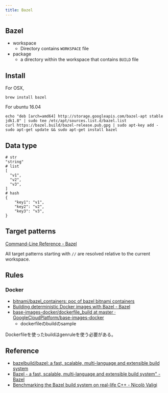 ```yaml
---
title: Bazel
---
```


## Bazel

* workspace
    * Directory contains `WORKSPACE` file
* package
    * a directory within the workspace that contains `BUILD` file

## Install
For OSX,

```
brew install bazel
```

For ubuntu 16.04

```
echo "deb [arch=amd64] http://storage.googleapis.com/bazel-apt stable jdk1.8" | sudo tee /etc/apt/sources.list.d/bazel.list
curl https://bazel.build/bazel-release.pub.gpg | sudo apt-key add -
sudo apt-get update && sudo apt-get install bazel
```

## Data type

```
# str
"string"
# list
[
  "v1",
  "v2",
  "v3",
]
# hash
{
    "key1": "v1",
    "key2": "v2",
    "key3": "v3",
}
```

## Target patterns
[Command\-Line Reference \- Bazel](https://docs.bazel.build/versions/master/command-line-reference.html#target-pattern-syntax)

All target patterns starting with `//` are resolved relative to the current workspace.

## Rules


### Docker
* [bitnami/bazel_containers: poc of bazel bitnami containers](https://github.com/bitnami/bazel_containers)
* [Building deterministic Docker images with Bazel - Bazel](https://blog.bazel.build/2015/07/28/docker_build.html)
* [base-images-docker/dockerfile_build at master · GoogleCloudPlatform/base-images-docker](https://github.com/GoogleCloudPlatform/base-images-docker/tree/master/dockerfile_build)
    * dockerfileのbuildのsample

Dockerfileを使ったbuildはgenruleを使う必要がある。


## Reference
* [bazelbuild/bazel: a fast, scalable, multi-language and extensible build system](https://github.com/bazelbuild/bazel)
* [Bazel - a fast, scalable, multi-language and extensible build system" - Bazel](https://bazel.build/)
* [Benchmarking the Bazel build system on real-life C++ - Nicolò Valigi](https://nicolovaligi.com/benchmark-bazel-build-cpp.html)

